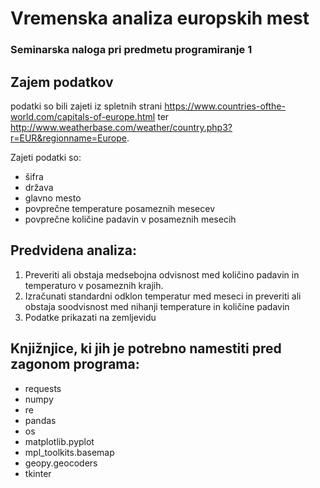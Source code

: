 # Vremenska analiza europskih mest
### Seminarska naloga pri predmetu programiranje 1

## Zajem podatkov
podatki so bili zajeti iz spletnih strani https://www.countries-ofthe-world.com/capitals-of-europe.html ter http://www.weatherbase.com/weather/country.php3?r=EUR&regionname=Europe.

Zajeti podatki so:
* šifra
* država
* glavno mesto
* povprečne temperature posameznih mesecev
* povprečne količine padavin v posameznih mesecih

## Predvidena analiza:
1. Preveriti ali obstaja medsebojna odvisnost med količino padavin in temperaturo v posameznih krajih.
2. Izračunati standardni odklon temperatur med meseci in preveriti ali obstaja soodvisnost med nihanji temperature in količine padavin
3. Podatke prikazati na zemljevidu

## Knjižnjice, ki jih je potrebno namestiti pred zagonom programa:
* requests
* numpy
* re
* pandas
* os
* matplotlib.pyplot
* mpl_toolkits.basemap
* geopy.geocoders
* tkinter



